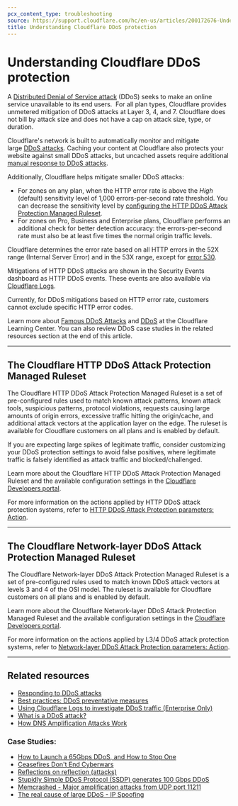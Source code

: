 ```yaml
---
pcx_content_type: troubleshooting
source: https://support.cloudflare.com/hc/en-us/articles/200172676-Understanding-Cloudflare-DDoS-protection
title: Understanding Cloudflare DDoS protection
---
```


# Understanding Cloudflare DDoS protection

A [Distributed Denial of Service attack](https://www.cloudflare.com/ddos) (DDoS) seeks to make an online service unavailable to its end users.  For all plan types, Cloudflare provides unmetered mitigation of DDoS attacks at Layer 3, 4, and 7. Cloudflare does not bill by attack size and does not have a cap on attack size, type, or duration.

Cloudflare's network is built to automatically monitor and mitigate large [DDoS attacks](https://www.cloudflare.com/ddos). Caching your content at Cloudflare also protects your website against small DDoS attacks, but uncached assets require additional [manual response to DDoS attacks](/ddos-protection/best-practices/respond-to-ddos-attacks/).

Additionally, Cloudflare helps mitigate smaller DDoS attacks:

-   For zones on any plan, when the HTTP error rate is above the _High_ (default) sensitivity level of 1,000 errors-per-second rate threshold. You can decrease the sensitivity level by [configuring the HTTP DDoS Attack Protection Managed Ruleset](/ddos-protection/managed-rulesets/http).
-   For zones on Pro, Business and Enterprise plans, Cloudflare performs an additional check for better detection accuracy: the errors-per-second rate must also be at least five times the normal origin traffic levels.

Cloudflare determines the error rate based on all HTTP errors in the 52X range (Internal Server Error) and in the 53X range, except for [error 530](https://support.cloudflare.com/hc/articles/115003011431#530error).

Mitigations of HTTP DDoS attacks are shown in the Security Events dashboard as HTTP DDoS events. These events are also available via [Cloudflare Logs](/logs/).

Currently, for DDoS mitigations based on HTTP error rate, customers cannot exclude specific HTTP error codes.

Learn more about [Famous DDoS Attacks](https://www.cloudflare.com/learning/ddos/famous-ddos-attacks/) and [DDoS](https://www.cloudflare.com/learning/ddos/what-is-a-ddos-attack/) at the Cloudflare Learning Center. You can also review DDoS case studies in the related resources section at the end of this article.

___

## The Cloudflare HTTP DDoS Attack Protection Managed Ruleset

The Cloudflare HTTP DDoS Attack Protection Managed Ruleset is a set of pre-configured rules used to match known attack patterns, known attack tools, suspicious patterns, protocol violations, requests causing large amounts of origin errors, excessive traffic hitting the origin/cache, and additional attack vectors at the application layer on the edge. The ruleset is available for Cloudflare customers on all plans and is enabled by default.

If you are expecting large spikes of legitimate traffic, consider customizing your DDoS protection settings to avoid false positives, where legitimate traffic is falsely identified as attack traffic and blocked/challenged.

Learn more about the Cloudflare HTTP DDoS Attack Protection Managed Ruleset and the available configuration settings in the [Cloudflare Developers portal](/ddos-protection/managed-rulesets/http).

For more information on the actions applied by HTTP DDoS attack protection systems, refer to [HTTP DDoS Attack Protection parameters: Action](/ddos-protection/managed-rulesets/http/override-parameters#action).

___

## The Cloudflare Network-layer DDoS Attack Protection Managed Ruleset

The Cloudflare Network-layer DDoS Attack Protection Managed Ruleset is a set of pre-configured rules used to match known DDoS attack vectors at levels 3 and 4 of the OSI model. The ruleset is available for Cloudflare customers on all plans and is enabled by default.

Learn more about the Cloudflare Network-layer DDoS Attack Protection Managed Ruleset and the available configuration settings in the [Cloudflare Developers portal](/ddos-protection/managed-rulesets/network).

For more information on the actions applied by L3/4 DDoS attack protection systems, refer to [Network-layer DDoS Attack Protection parameters: Action](/ddos-protection/managed-rulesets/network/override-parameters#action).
___

## Related resources

-   [Responding to DDoS attacks](/ddos-protection/best-practices/respond-to-ddos-attacks/)
-   [Best practices: DDoS preventative measures](https://support.cloudflare.com/hc/articles/200170166)
-   [Using Cloudflare Logs to investigate DDoS traffic (Enterprise Only)](https://support.cloudflare.com/hc/en-us/articles/360020739772-Using-Cloudflare-Logs-ELS-to-Investigate-DDoS-Traffic-Enterprise-Only-)
-   [What is a DDoS attack?](https://www.cloudflare.com/learning/ddos/what-is-a-ddos-attack/)
-   [How DNS Amplification Attacks Work](http://blog.cloudflare.com/deep-inside-a-dns-amplification-ddos-attack)

### Case Studies:

-   [How to Launch a 65Gbps DDoS, and How to Stop One](http://blog.cloudflare.com/65gbps-ddos-no-problem)
-   [Ceasefires Don't End Cyberwars](http://blog.cloudflare.com/ceasefires-dont-end-cyberwars)
-   [Reflections on reflection (attacks)](https://blog.cloudflare.com/reflections-on-reflections/)
-   [Stupidly Simple DDoS Protocol (SSDP) generates 100 Gbps DDoS](https://blog.cloudflare.com/ssdp-100gbps/)
-   [Memcrashed - Major amplification attacks from UDP port 11211](https://blog.cloudflare.com/memcrashed-major-amplification-attacks-from-port-11211/)
-   [The real cause of large DDoS - IP Spoofing](https://blog.cloudflare.com/the-root-cause-of-large-ddos-ip-spoofing/)
